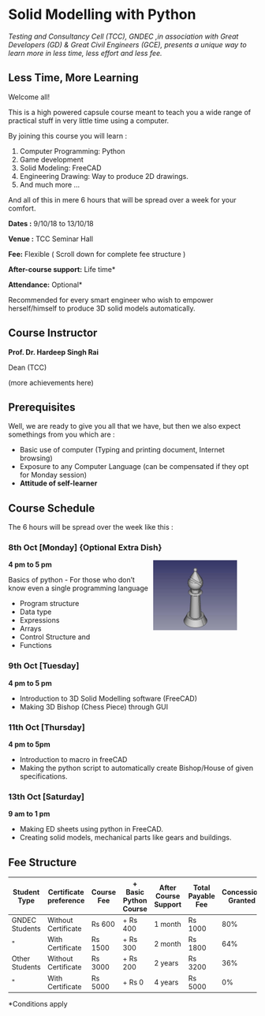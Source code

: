 <link rel = "stylesheet" href = "style/intro.css">


# Solid Modelling with Python


*Testing and Consultancy Cell (TCC), GNDEC ,in association with Great Developers (GD) & Great Civil Engineers (GCE), presents a unique way to learn more in less time, less effort and less fee.*


## Less Time, More Learning

Welcome all!

This is a high powered capsule course meant to teach you a wide range of practical stuff in very little time using a computer.

By joining this course you will learn :

1. Computer Programming: Python
1. Game development
1. Solid Modeling: FreeCAD
1. Engineering Drawing: Way to produce 2D drawings.
1. And much more ...

And all of this in mere 6 hours that will be spread over a week for your comfort.

**Dates :** 9/10/18 to 13/10/18

**Venue :** TCC Seminar Hall

**Fee:** Flexible ( Scroll down for complete fee structure )

**After-course support:** Life time*

**Attendance:** Optional*

Recommended for every smart engineer who wish to empower herself/himself to produce 3D solid models automatically.

## Course Instructor

**Prof. Dr. Hardeep Singh Rai**

Dean (TCC)

(more achievements here)

## Prerequisites

Well, we are ready to give you all that we have, but then we also expect somethings from you which are :
 
* Basic use of computer (Typing and printing document, Internet browsing)
* Exposure to any Computer Language (can be compensated if they opt for Monday session)
* **Attitude of self-learner**


## Course Schedule

The 6 hours will be spread over the week like this :

### 8th Oct [Monday] {Optional Extra Dish}

<figure>
<img src="images/bishop.jpg" style="float: right" width="40%" alt="Bishop Image">
</figure>

<div markdown="1">

**4 pm to 5 pm**

Basics of python - For those who don’t know even a single programming language           

- Program structure
- Data type
- Expressions
- Arrays
- Control Structure and
- Functions

</div>

### 9th Oct [Tuesday]

**4 pm to 5 pm**

- Introduction to 3D Solid Modelling software (FreeCAD)					 
- Making 3D Bishop (Chess Piece) through GUI

### 11th Oct [Thursday]

**4 pm to 5pm**

- Introduction to macro in freeCAD							 
- Making the python script to automatically create Bishop/House of given specifications.

### 13th Oct [Saturday] 

**9 am to 1 pm**

- Making ED sheets using python in FreeCAD.						 
- Creating solid models, mechanical parts like gears and buildings.

## Fee Structure

 Student Type | Certificate preference | Course Fee | + Basic Python Course | After Course Support | Total Payable Fee | Concession Granted
--- | --- | --- | --- | --- | --- | --- |
GNDEC Students | Without Certificate | Rs 600 | + Rs 400 | 1 month | Rs 1000 | 80% | 
"               | With Certificate |  Rs 1500 | + Rs 300 | 2 month | Rs 1800 | 64% |
Other Students | Without Certificate|  Rs 3000 | + Rs 200 | 2 years | Rs 3200 | 36% |
"               | With Certificate |  Rs 5000 | + Rs 0 | 4 years | Rs 5000 | 0% |  

\*Conditions apply


